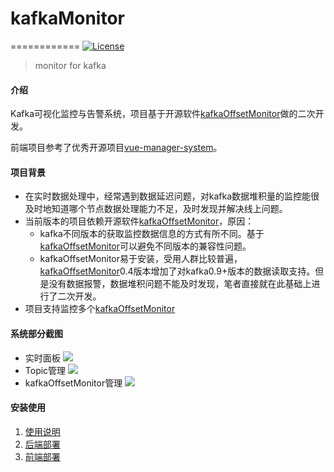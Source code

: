 # kafkaMonitor
============
[![License](https://img.shields.io/badge/license-Apache%202-4EB1BA.svg)](https://www.apache.org/licenses/LICENSE-2.0.html)

> monitor for kafka

#### 介绍
Kafka可视化监控与告警系统，项目基于开源软件[kafkaOffsetMonitor](https://github.com/Morningstar/kafka-offset-monitor)做的二次开发。

前端项目参考了优秀开源项目[vue-manager-system](https://github.com/lin-xin/vue-manage-system)。

#### 项目背景
- 在实时数据处理中，经常遇到数据延迟问题，对kafka数据堆积量的监控能很及时地知道哪个节点数据处理能力不足，及时发现并解决线上问题。
- 当前版本的项目依赖开源软件[kafkaOffsetMonitor](https://github.com/Morningstar/kafka-offset-monitor)，原因：
    - kafka不同版本的获取监控数据信息的方式有所不同。基于[kafkaOffsetMonitor](https://github.com/Morningstar/kafka-offset-monitor)可以避免不同版本的兼容性问题。
    - kafkaOffsetMonitor易于安装，受用人群比较普遍，[kafkaOffsetMonitor](https://github.com/Morningstar/kafka-offset-monitor)0.4版本增加了对kafka0.9+版本的数据读取支持。但是没有数据报警，数据堆积问题不能及时发现，笔者直接就在此基础上进行了二次开发。
- 项目支持监控多个[kafkaOffsetMonitor](https://github.com/Morningstar/kafka-offset-monitor)
#### 系统部分截图
- 实时面板
![](https://i.loli.net/2019/08/02/5d43f0779595145922.jpg)
- Topic管理
![](https://i.loli.net/2019/08/02/5d43efa7de7be28935.jpg)
- kafkaOffsetMonitor管理
![](https://i.loli.net/2019/08/02/5d43efa7cc83d52167.jpg)

#### 安装使用

1. [使用说明](https://github.com/quantifind/KafkaOffsetMonitor)
2. [后端部署](https://github.com/quantifind/KafkaOffsetMonitor)
3. [前端部署](https://github.com/quantifind/KafkaOffsetMonitor)